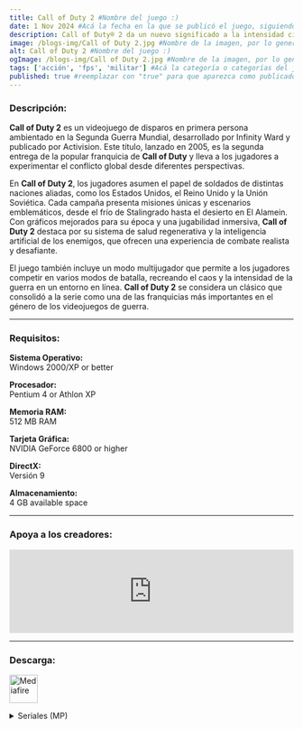 ```yaml
---
title: Call of Duty 2 #Nombre del juego :)
date: 1 Nov 2024 #Acá la fecha en la que se publicó el juego, siguiendo este formato: Dia "30", Mes "Oct", Año "2024" = como debe quedar: 30 Oct 2024
description: Call of Duty® 2 da un nuevo significado a la intensidad cinematográfica y al caos de la batalla, tal y como se vive a través de los ojos de soldados normales que luchan juntos en conflictos épicos de la II Guerra Mundial #Acá una mini descripción del juego
image: /blogs-img/Call of Duty 2.jpg #Nombre de la imagen, por lo general es exactamente el mismo nombre que el juego excluyendo lo ":" (Dos puntos)
alt: Call of Duty 2 #Nombre del juego :)
ogImage: /blogs-img/Call of Duty 2.jpg #Nombre de la imagen, por lo general es exactamente el mismo nombre que el juego excluyendo lo ":" (Dos puntos)
tags: ['acción', 'fps', 'militar'] #Acá la categoría o categorías del juego, si es más de una se coloca en este formato: ['categoría1', 'categoría2']
published: true #reemplazar con "true" para que aparezca como publicado
---
```


<!--En VSCode seleccionando una palabra, por ejemplo: "Call of Duty 2" y apretando Ctrl+F2 se seleccionan todas las palabras iguales-->

### Descripción:
**Call of Duty 2** es un videojuego de disparos en primera persona ambientado en la Segunda Guerra Mundial, desarrollado por Infinity Ward y publicado por Activision. Este título, lanzado en 2005, es la segunda entrega de la popular franquicia de **Call of Duty** y lleva a los jugadores a experimentar el conflicto global desde diferentes perspectivas. 

En **Call of Duty 2**, los jugadores asumen el papel de soldados de distintas naciones aliadas, como los Estados Unidos, el Reino Unido y la Unión Soviética. Cada campaña presenta misiones únicas y escenarios emblemáticos, desde el frío de Stalingrado hasta el desierto en El Alamein. Con gráficos mejorados para su época y una jugabilidad inmersiva, **Call of Duty 2** destaca por su sistema de salud regenerativa y la inteligencia artificial de los enemigos, que ofrecen una experiencia de combate realista y desafiante. 

El juego también incluye un modo multijugador que permite a los jugadores competir en varios modos de batalla, recreando el caos y la intensidad de la guerra en un entorno en línea. **Call of Duty 2** se considera un clásico que consolidó a la serie como una de las franquicias más importantes en el género de los videojuegos de guerra.
<!--Prompt para Chat-GPT: Hazme una descripción para el juego "Call of Duty 2" y cada que menciones "Call of Duty 2" ponlo en negrita -->

---

### Requisitos:
**Sistema Operativo:**  
Windows 2000/XP or better

**Procesador:**  
Pentium 4 or Athlon XP

**Memoria RAM:**  
512 MB RAM

**Tarjeta Gráfica:**  
NVIDIA GeForce 6800 or higher

**DirectX:**  
Versión 9

**Almacenamiento:**  
4 GB available space

<!--Si falta o sobra un requisito se quita o se agrega manteniendo el mismo formato-->

---

### Apoya a los creadores:
<iframe src="https://store.steampowered.com/widget/2630/" frameborder="0" style="background-color: transparent; width: 100% !important; aspect-ratio: 646 / 190;"></iframe>

<!--Reemplazar los numeros (AppID) del juego (en este caso 2668510) por el numero (AppID) correspondiente con el juego a publicar-->
<!--El AppID se encuentra en la URL del Juego en Steam-->

---

### Descarga:

[<img src="https://gist.github.com/cxmeel/0dbc95191f239b631c3874f4ccf114e2/raw/download.svg" alt="Mediafire" height="50" />](https://www.mediafire.com/file/ac4bvcdhjsy7x15/Call_of_Duty_2.zip/file)

<!-- # se debe reemplazar por el link de descarga-->

<!--NOMBRE-DEL-SERVICIO se debe reemplazar por el servicio donde está subido el juego-->
<details close>
<summary>Seriales (MP)</summary>

  XEZL-GZWX-XQZG-GEGU-EEFC<br>

  WUEH-ALAL-67WW-6UQX-A771<br>
  
  WH7U-P5AJ-6QJ3-UQQP-C04A<br>
  
  WH5G-AHAG-6QQ5-66Q5-4A61<br>
  
  WHUE-A55G-6QL6-6QG5-C92C<br>
  
  WULQ-HU7X-67UA-GLZL-66A5<br>

  WH5H-LX77-6QQW-Z3ZZ-25F8<br>

  W5HE-AJ3W-6666-67UH-3D0A<br>

  WAXQ-6A73-6W3A-AGZU-574E<br>

  WULZ-WUUG-67U7-5L35-4379<br>

  WHAG-L3QH-6QG5-ZXAW-3FC5<br>

  WULP-ZLPL-67UJ-LUJX-0AD3<br>

  WAQQ-56LJ-6W5A-WHXP-FD7A<br>

  WH63-EW7W-6QHU-QEZH-ADC2<br>

  WHXW-LU6G-6Q3H-ZLE5-F855<br>

  WU5H-QZA7-67QW-EPQZ-7016<br>

  WH7J-3XW7-6QJP-J3HZ-3B14<br>

  WH3P-GWA5-6QXJ-HEQG-603E<br>

  WHLX-JLXW-6QUL-3ULH-107A<br>

  W5E7-3L65-66WZ-JUEG-32D4<br>

  WAQ7-6EUX-6W5Z-AW3L-7529<br>

  WUJW-XWWL-677H-7EHX-718E<br>

  WUPJ-L5WZ-67ZP-ZQH7-A4AF<br>

  WUPJ-L5WZ-67ZP-ZQH7-A4AF<br>

  WH3A-3AZ7-6QXQ-JG7Z-4ABE<br>

  WHXL-PXEW-6Q3X-U36H-5AB2<br>

  WUH6-HGEX-676E-GA6L-4C92<br>

  WUEQ-5XAP-67WA-W3QJ-530D<br>

  WUQH-JEHP-675W-3WWJ-F8CC<br>

  WU5U-Q6WP-67Q3-EHHJ-D76E<br>
</details>
